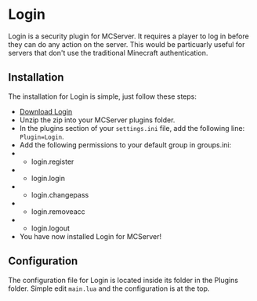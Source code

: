 Login
=====

Login is a security plugin for MCServer. It requires a player to log in before they can do any action on the server. This would be particuarly useful for servers that don't use the traditional Minecraft authentication.

Installation
------------

The installation for Login is simple, just follow these steps:

 * [Download Login](https://github.com/STRWarrior/Login/archive/master.zip)
 * Unzip the zip into your MCServer plugins folder.
 * In the plugins section of your `settings.ini` file, add the following line: `Plugin=Login`.
 * Add the following permissions to your default group in groups.ini:
 * * login.register
 * * login.login
 * * login.changepass
 * * login.removeacc
 * * login.logout
 * You have now installed Login for MCServer!

Configuration
-------------

The configuration file for Login is located inside its folder in the Plugins folder. Simple edit `main.lua` and the configuration is at the top.
